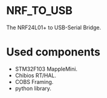 # NRF_TO_USB
The NRF24L01+ to USB-Serial Bridge.

# Used components
- STM32F103 MappleMini.
- Chibios RT/HAL.
- COBS Framing.
- python library.
